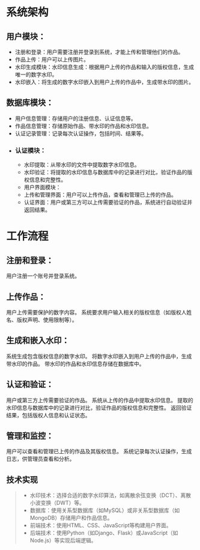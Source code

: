 # 系统架构
## 用户模块：
- 注册和登录：用户需要注册并登录到系统，才能上传和管理他们的作品。
- 作品上传：用户可以上传图片。
- 水印生成模块：水印信息生成：根据用户上传的作品和输入的版权信息，生成唯一的数字水印。
- 水印嵌入：将生成的数字水印嵌入到用户上传的作品中，生成带水印的图片。
## 数据库模块：
- 用户信息管理：存储用户的注册信息、认证信息等。
- 作品信息管理：存储原始作品、带水印的作品和水印信息。
- 认证记录管理：记录每次认证操作，包括时间、结果等。
- ### 认证模块：
    - 水印提取：从带水印的文件中提取数字水印信息。
    - 水印验证：将提取的水印信息与数据库中的记录进行对比，验证作品的版权信息和完整性。
    - 用户界面模块：
    - 上传和管理界面：用户可以上传作品，查看和管理已上传的作品。
    - 认证界面：用户或第三方可以上传需要验证的作品，系统进行自动验证并返回结果。
# 工作流程
## 注册和登录：
用户注册一个账号并登录系统。
## 上传作品：
用户上传需要保护的数字内容。
系统要求用户输入相关的版权信息（如版权人姓名、版权声明、使用限制等）。
## 生成和嵌入水印：
系统生成包含版权信息的数字水印。
将数字水印嵌入到用户上传的作品中，生成带水印的作品。
带水印的作品和水印信息存储在数据库中。
## 认证和验证：
用户或第三方上传需要验证的作品。
系统从上传的作品中提取水印信息。
提取的水印信息与数据库中的记录进行对比，验证作品的版权信息和完整性。
返回验证结果，包括版权人信息和认证状态。
## 管理和监控：
用户可以查看和管理已上传的作品及其版权信息。
系统记录每次认证操作，生成日志，供管理员查看和分析。
## 技术实现
> - 水印技术：选择合适的数字水印算法，如离散余弦变换（DCT）、离散小波变换（DWT）等。
> - 数据库：使用关系型数据库（如MySQL）或非关系型数据库（如MongoDB）存储用户和作品信息。
> - 前端技术：使用HTML、CSS、JavaScript等构建用户界面。
> - 后端技术：使用Python（如Django、Flask）或JavaScript（如Node.js）等实现后端逻辑。